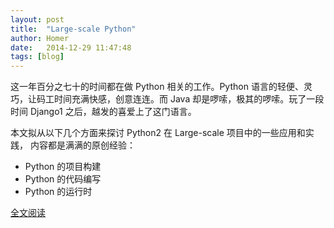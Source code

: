 ```yaml
---
layout: post
title:  "Large-scale Python"
author: Homer
date:   2014-12-29 11:47:48
tags: [blog]
---
```


这一年百分之七十的时间都在做 Python 相关的工作。Python 语言的轻便、灵巧，让码工时间充满快感，创意连连。而 Java 却是啰嗦，极其的啰嗦。玩了一段时间 Django1 之后，越发的喜爱上了这门语言。

本文拟从以下几个方面来探讨 Python2 在 Large-scale 项目中的一些应用和实践， 内容都是满满的原创经验：

* Python 的项目构建
* Python 的代码编写
* Python 的运行时

[全文阅读](http://aclisp.github.io/jekyll/update/2014/12/29/large-scale-python-1.html) 
